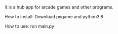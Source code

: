 It is a hub app for arcade games and other programs.

How to install:
Download pygame and python3.6

How to use:
run main.py
